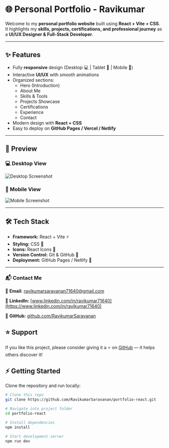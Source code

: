 # 🌐 Personal Portfolio - Ravikumar

Welcome to my **personal portfolio website** built using **React + Vite + CSS**.  
It highlights my **skills, projects, certifications, and professional journey** as a **UI/UX Designer & Full-Stack Developer**.  

---

## ✨ Features
- Fully **responsive** design (Desktop 💻 | Tablet 📱 | Mobile 📲)
- Interactive **UI/UX** with smooth animations
- Organized sections:
  - Hero (Introduction)
  - About Me
  - Skills & Tools
  - Projects Showcase
  - Certifications
  - Experience
  - Contact
- Modern design with **React + CSS**
- Easy to deploy on **GitHub Pages / Vercel / Netlify**

---

## 📸 Preview

### 💻 Desktop View
![Desktop Screenshot](/assets/desktop.png)

### 📱 Mobile View
![Mobile Screenshot](/assets/mb.png)

---

## 🛠️ Tech Stack
- **Framework:** React + Vite ⚡
- **Styling:** CSS 🎨
- **Icons:** React Icons 🔗
- **Version Control:** Git & GitHub 🐙
- **Deployment:** GitHub Pages / Netlify 🚀

---

### 📬 Contact Me

📧 **Email:** [ravikumarsaravanan71640@gmail.com](https://mail.google.com/mail/?view=cm&fs=1&to=ravikumarsaravanan71640@gmail.com&su=Freelance%20Opportunity&body=Hello%20Ravi,%0D%0A%0D%0AI%20would%20like%20to%20discuss%20a%20project%20with%20you.%0D%0A%0D%0AThanks.
)  

🔗 **LinkedIn:** [www.linkedin.com/in/ravikumar71640](https://www.linkedin.com/in/ravikumar71640)  

🐙 **GitHub:** [github.com/RavikumarSaravanan](https://github.com/RavikumarSaravanan)  



## ⭐ Support

If you like this project, please consider giving it a ⭐ on [GitHub](https://github.com/RavikumarSaravanan/portfolio-react) — it helps others discover it!

## ⚡ Getting Started

Clone the repository and run locally:

```bash
# Clone this repo
git clone https://github.com/RavikumarSaravanan/portfolio-react.git

# Navigate into project folder
cd portfolio-react

# Install dependencies
npm install

# Start development server
npm run dev



